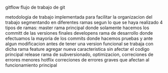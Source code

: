gitflow flujo de trabajo de git

metodologia de trabajo implementada para facilitar la organizacion del trabajo  segmentando en diferentes ramas segun lo que se haya
realizado
4 tipos de ramas:
master   rama principal donde solamente hacemos los committ de las versiones finales
developens  rama de desarrollo donde efectuamos la mayoria de los commits donde hacemos pruebas y ante algun modificacion antes de tener una version funcional se trabaja con dicha rama
feature agregar nueva caracteristica sin afectar el codigo principal
release rama de subversionado, optimizacion, correciones de errores menores
hotflix correciones de errores graves que afectan al funcionamiento principal
